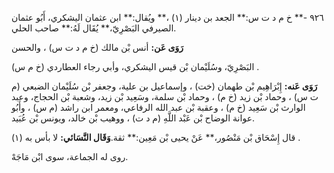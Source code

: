 ٩٢٦ -** خ م د ت س:** الجعد بن دينار (١) ،** ويُقال:** ابن عثمان اليشكري، أَبُو عثمان الصيرفي البَصْرِيّ،** يُقَال لَهُ:** صاحب الحلي.

**رَوَى عَن:** أنس بْن مالك (خ م د ت س) ، والحسن

البَصْرِيّ، وسُلَيْمان بْن قيس اليشكري، وأبي رجاء العطاردي (خ م س) .

**رَوَى عَنه:** إِبْرَاهِيم بْن طهمان (خت) ، وإسماعيل بن علية، وجعفر بْن سُلَيْمان الضبعي (م ت س) ، وحماد بْن زيد (خ م) ، وحماد بْن سلمة، وسَعِيد بْن زيد، وشعبة بْن الحجاج، وعبد الوارث بْن سَعِيد (خ م) ، وعقبة بْن عبد الله الرفاعي، ومعمر ابن راشد (م س) ، وأَبُو عوانة الوضاح بْن عَبْد اللَّهِ (م د ت) ، ووهيب بْن خالد، ويونس بْن عُبَيد.

قال إِسْحَاق بْن مَنْصُور،** عَنْ يحيى بْن مَعِين:** ثقة.**وَقَال النَّسَائي:** لا بأس به (١) .

روى له الجماعة، سوى ابْن مَاجَهْ.
